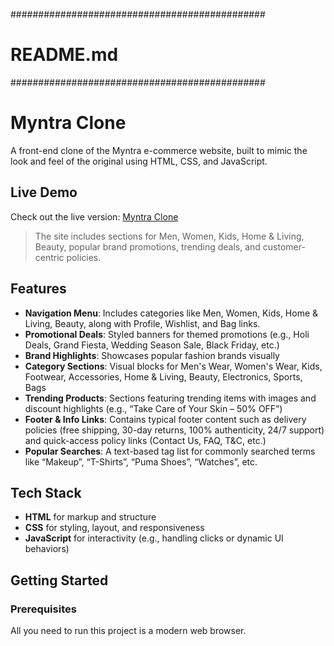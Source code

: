 ##############################################
#                README.md                   #
##############################################

# Myntra Clone

A front-end clone of the Myntra e-commerce website, built to mimic the look and feel of the original using HTML, CSS, and JavaScript.

## Live Demo

Check out the live version: [Myntra Clone](https://debmalya2107.github.io/MYNTRA---clone/)

> The site includes sections for Men, Women, Kids, Home & Living, Beauty, popular brand promotions, trending deals, and customer-centric policies.

## Features

- **Navigation Menu**: Includes categories like Men, Women, Kids, Home & Living, Beauty, along with Profile, Wishlist, and Bag links.
- **Promotional Deals**: Styled banners for themed promotions (e.g., Holi Deals, Grand Fiesta, Wedding Season Sale, Black Friday, etc.)
- **Brand Highlights**: Showcases popular fashion brands visually
- **Category Sections**: Visual blocks for Men's Wear, Women's Wear, Kids, Footwear, Accessories, Home & Living, Beauty, Electronics, Sports, Bags
- **Trending Products**: Sections featuring trending items with images and discount highlights (e.g., “Take Care of Your Skin – 50% OFF”)
- **Footer & Info Links**: Contains typical footer content such as delivery policies (free shipping, 30-day returns, 100% authenticity, 24/7 support) and quick-access policy links (Contact Us, FAQ, T&C, etc.)
- **Popular Searches**: A text-based tag list for commonly searched terms like “Makeup”, “T-Shirts”, “Puma Shoes”, “Watches”, etc.

## Tech Stack

- **HTML** for markup and structure
- **CSS** for styling, layout, and responsiveness
- **JavaScript** for interactivity (e.g., handling clicks or dynamic UI behaviors)

## Getting Started

### Prerequisites

All you need to run this project is a modern web browser.
